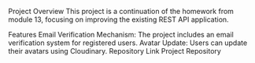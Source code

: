 Project Overview
This project is a continuation of the homework from module 13, focusing on improving the existing REST API application.

Features
Email Verification Mechanism: The project includes an email verification system for registered users.
Avatar Update: Users can update their avatars using Cloudinary.
Repository Link
Project Repository